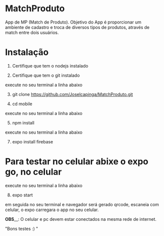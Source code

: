 # MatchProduto
App de MP (Match de Produto).
Objetivo do App é proporcionar um ambiente de cadastro e troca de diversos tipos de produtos, através de match entre dois usuários.


# Instalação 

1. Certifique que tem o nodejs instalado

2. Certifique que tem o git instalado

execute no seu terminal a linha abaixo 

3. git clone https://github.com/Joselcapinga/MatchProduto.git

4. cd mobile

execute no seu terminal a linha abaixo

5. npm install

execute no seu terminal a linha abaixo

7. expo install firebase

# Para testar no celular abixe o expo go, no celular

execute no seu terminal a linha abaixo

8. expo start

em seguida no seu terminal e navegador será gerado qrcode, escaneia com celular, o expo carregara o app no seu celular.

**OBS**__: O celular e pc devem estar conectados na mesma rede de internet.

"Bons testes :) "

